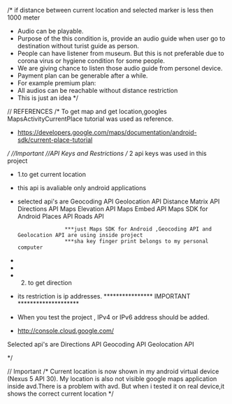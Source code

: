 /* if distance between current location and selected marker is less then 1000 meter
 * Audio can be playable.
 * Purpose of the this condition is, provide an audio guide when user go to destination without turist guide as person.
 * People can have listener from museum. But this is not preferable due to corona virus or hygiene condition for some people.
 * We are giving chance to listen those audio guide from personel device.
 * Payment plan can be generable after a while.
 * For example premium plan:
 * All audios can be reachable without distance restriction
 * This is just an idea
 */


//  REFERENCES
 /* To get map and get location,googles MapsActivityCurrentPlace tutorial was used as reference.
  * https://developers.google.com/maps/documentation/android-sdk/current-place-tutorial


  */
//Important
 //API Keys and Restrictions
/* 2 api keys was used in this project

 * 1.to get current location
 *   this api is avaliable only android applications
 *   selected api's are  Geocoding API
                        Geolocation API
                        Distance Matrix API
                        Directions API
                        Maps Elevation API
                        Maps Embed API
                        Maps SDK for Android
                        Places API
                        Roads API

                        ***just Maps SDK for Android ,Geocoding API and Geolocation API are using inside project
                        ***sha key finger print belongs to my personal computer
 *
 *
 * 2. to get direction
 * its restriction is ip addresses.
 **************** IMPORTANT ********************
 * When you test the project ,  IPv4 or IPv6  address should be added.
 * http://console.cloud.google.com/

Selected api's are  Directions API
                    Geocoding API
                    Geolocation API


 */

// Important
/* Current location is now shown in my android virtual device (Nexus 5 API 30).
   My location is also not visible google maps application inside avd.There is a problem with avd.
   But when i tested it on real device,it shows the correct current location
*/
